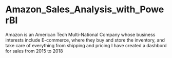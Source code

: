 # Amazon_Sales_Analysis_with_PowerBI
Amazon is an American Tech Multi-National Company whose business interests include E-commerce, where they buy and store the inventory, and take care of everything from shipping and pricing
I have created a dashbord for sales from 2015 to 2018 
